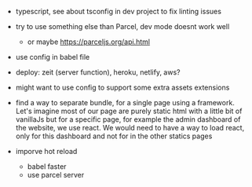 - typescript, see about tsconfig in dev project to fix linting issues

- try to use something else than Parcel, dev mode doesnt work well
    + or maybe https://parceljs.org/api.html

- use config in babel file

- deploy: zeit (server function), heroku, netlify, aws?

- might want to use config to support some extra assets extensions

- find a way to separate bundle, for a single page using a framework. Let's imagine most of our page are purely static html with a little bit of vanillaJs but for a specific page, for example the admin dashboard of the website, we use react. We would need to have a way to load react, only for this dashboard and not for in the other statics pages

- imporve hot reload
    + babel faster
    + use parcel server